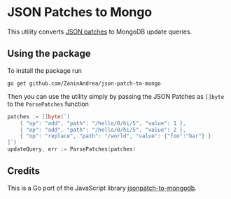 # JSON Patches to Mongo

This utility converts [JSON patches](http://jsonpatch.com/) to MongoDB update queries.

## Using the package

To install the package run

```
go get github.com/ZaninAndrea/json-patch-to-mongo
```

Then you can use the utility simply by passing the JSON Patches as `[]byte` to the `ParsePatches` function

```go
patches := []byte(`[
    { "op": "add", "path": "/hello/0/hi/5", "value": 1 },
    { "op": "add", "path": "/hello/0/hi/5", "value": 2 },
    { "op": "replace", "path": "/world", "value": {"foo":"bar"} }
]`)
updateQuery, err := ParsePatches(patches)
```

## Credits

This is a Go port of the JavaScript library [jsonpatch-to-mongodb](https://github.com/mongodb-js/jsonpatch-to-mongodb).
